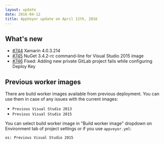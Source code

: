 ```yaml
---
layout: update
date: 2016-04-12
title: AppVeyor update on April 12th, 2016
---
```


## What's new 

* [#744](https://github.com/appveyor/ci/issues/744) Xamarin 4.0.3.214
* [#745](https://github.com/appveyor/ci/issues/745) NuGet 3.4.2-rc command-line for Visual Studio 2015 image
* [#746](https://github.com/appveyor/ci/issues/746) Fixed: Adding new private GitLab project fails while configuring Deploy Key



## Previous worker images

There are build worker images available from previous deployment. You can use them in case of any issues with the current images:

- `Previous Visual Studio 2013`
- `Previous Visual Studio 2015`

You can select build worker image in "Build worker image" dropdown on Environment tab of project settings or if you use `appveyor.yml`:

    os: Previous Visual Studio 2015